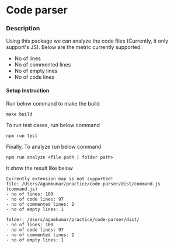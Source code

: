 # Code parser
### Description
Using this package we can analyze the code files (Currently, it only support's JS). Below are the metric currently supported.
- No of lines
- No of commented lines
- No of empty lines
- No of code lines

#### Setup Instruction
Run below command to make the build
```
make build
```

To run test cases, run below command
```
npm run test
```

Finally, To analyze run below command
```
npm run analyze <file path | folder path>
```
it show the result like below
```
Currently extension map is not supported!
file: /Users/agamkumar/practice/code-parser/dist/command.js (command.js)
- no of lines: 100
- no of code lines: 97
- no of commented lines: 2
- no of empty lines: 1

folder: /Users/agamkumar/practice/code-parser/dist/
- no of lines: 100
- no of code lines: 97
- no of commented lines: 2
- no of empty lines: 1
```